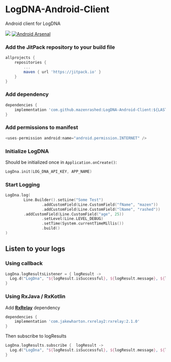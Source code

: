
# LogDNA-Android-Client
Android client for LogDNA

[![](https://jitpack.io/v/mazenrashed/LogDNA-Android-Client.svg)](https://jitpack.io/#mazenrashed/LogDNA-Android-Client)
[![Android Arsenal]( https://img.shields.io/badge/Android%20Arsenal-Mazen%20Rashed-green.svg?style=flat )]( https://android-arsenal.com/details/1/7545 )

###  Add the JitPack repository to your build file
```groovy
allprojects {
	repositories {
		...
		maven { url 'https://jitpack.io' }
	}
}
```

### Add dependency
```groovy
dependencies {
	implementation 'com.github.mazenrashed:LogDNA-Android-Client:${LAST_VERSION}'
}
```
### Add permissions to manifest
```groovy
<uses-permission android:name="android.permission.INTERNET" />
```
### Initialize LogDNA
Should be initialized once in `Application.onCreate()`:
```kotlin
LogDna.init(LOG_DNA_API_KEY, APP_NAME)
```
### Start Logging
```kotlin
LogDna.log(  
        Line.Builder().setLine("Some Test")  
                .addCustomField(Line.CustomField("fName", "mazen"))  
                .addCustomField(Line.CustomField("lName", "rashed"))  
		.addCustomField(Line.CustomField("age", 25))
                .setLevel(Line.LEVEL_DEBUG)  
                .setTime(System.currentTimeMillis())  
                .build()  
)
```

## Listen to your logs

### Using callback
```kotlin
LogDna.logResultsListener = { logResult ->  
  Log.d("LogDna", "${logResult.isSuccessful}, ${logResult.message}, ${logResult.logRequest.uid}")  
}
```
### Using RxJava / RxKotlin

 Add  **[RxRelay](https://github.com/JakeWharton/RxRelay)** dependency
```groovy
dependencies {
	implementation 'com.jakewharton.rxrelay2:rxrelay:2.1.0'
}
```
Then subscribe to logResults
```kotlin
LogDna.logResults.subscribe {  logResult ->
  Log.d("LogDna", "${logResult.isSuccessful}, ${logResult.message}, ${logResult.logRequest.uid}")  
}
```
